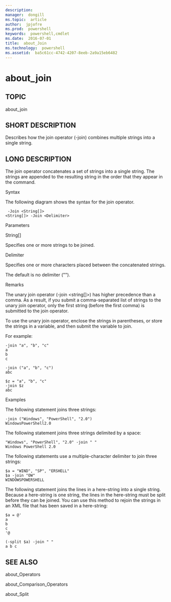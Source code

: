 ```yaml
---
description:  
manager:  dongill
ms.topic:  article
author:  jpjofre
ms.prod:  powershell
keywords:  powershell,cmdlet
ms.date:  2016-07-01
title:  about_Join
ms.technology:  powershell
ms.assetid:  ba5c61cc-4742-4207-8eeb-2a9a15eb6482
---
```


# about_join
## TOPIC  
 about\_join  
  
## SHORT DESCRIPTION  
 Describes how the join operator \(\-join\) combines multiple strings into a single string.  
  
## LONG DESCRIPTION  
 The join operator concatenates a set of strings into a single string. The strings are appended to the resulting string in the order that they appear in the command.  
  
 Syntax  
  
 The following diagram shows the syntax for the join operator.  
  
```  
 -Join <String[]>  
<String[]> -Join <Delimiter>  
```  
  
 Parameters  
  
 String\[\]  
  
 Specifies one or more strings to be joined.  
  
 Delimiter  
  
 Specifies one or more characters placed between the concatenated strings.  
  
 The default is no delimiter \(""\).  
  
 Remarks  
  
 The unary join operator \(\-join \<string\[\]\>\) has higher precedence than a comma. As a result, if you submit a comma\-separated list of strings to the unary join operator, only the first string \(before the first comma\) is submitted to the join operator.  
  
 To use the unary join operator, enclose the strings in parentheses, or store the strings in a variable, and then submit the variable to join.  
  
 For example:  
  
```  
-join "a", "b", "c"  
a  
b  
c  
  
-join ("a", "b", "c")  
abc  
  
$z = "a", "b", "c"  
-join $z  
abc  
```  
  
 Examples  
  
 The following statement joins three strings:  
  
```  
-join ("Windows", "PowerShell", "2.0")  
WindowsPowerShell2.0  
```  
  
 The following statement joins three strings delimited by a space:  
  
```  
"Windows", "PowerShell", "2.0" -join " "  
Windows PowerShell 2.0  
```  
  
 The following statements use a multiple\-character delimiter to join three strings:  
  
```  
$a = "WIND", "SP", "ERSHELL"   
$a -join "OW"  
WINDOWSPOWERSHELL  
```  
  
 The following statement joins the lines in a here\-string into a single string. Because a here\-string is one string, the lines in the here\-string must be split before they can be joined. You can use this method to rejoin the strings in an XML file that has been saved in a here\-string:  
  
```  
$a = @'  
a  
b  
c  
'@  
  
(-split $a) -join " "  
a b c  
```  
  
## SEE ALSO  
 about\_Operators  
  
 about\_Comparison\_Operators  
  
 about\_Split

